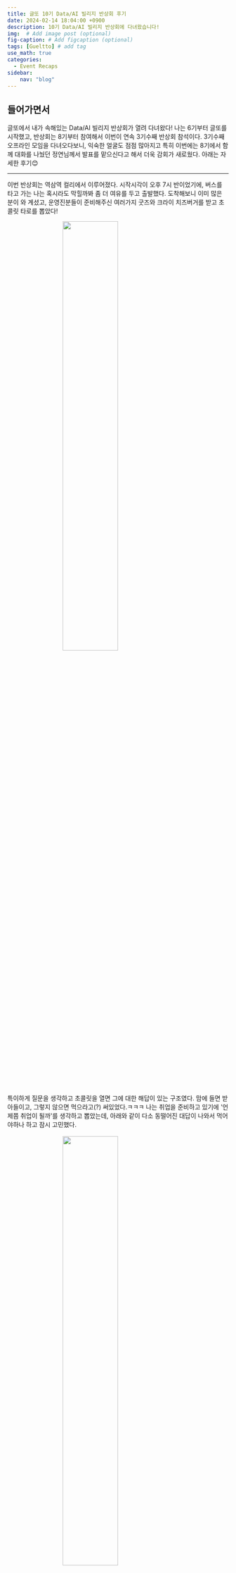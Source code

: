 ```yaml
---
title: 글또 10기 Data/AI 빌리지 반상회 후기
date: 2024-02-14 18:04:00 +0900
description: 10기 Data/AI 빌리지 반상회에 다녀왔습니다!
img:  # Add image post (optional)
fig-caption: # Add figcaption (optional)
tags: [Gueltto] # add tag
use_math: true
categories:
  - Event Recaps
sidebar:
    nav: "blog"
---
```


## 들어가면서
글또에서 내가 속해있는 Data/AI 빌리지 반상회가 열려 다녀왔다!
나는 6기부터 글또를 시작했고, 반상회는 8기부터 참여해서 이번이 연속 3기수째 반상회 참석이다.
3기수째 오프라인 모임을 다녀오다보니, 익숙한 얼굴도 점점 많아지고 특히 이번에는 8기에서 함께 대화를 나눴던 정연님께서 발표를 맡으신다고 해서 더욱 감회가 새로웠다.
아래는 자세한 후기😊

---

이번 반상회는 역삼역 컬리에서 이루어졌다. 시작시각이 오후 7시 반이었기에, 버스를 타고 가는 나는 혹시라도 막힐까봐 좀 더 여유를 두고 출발했다. 도착해보니 이미 많은 분이 와 계셨고, 운영진분들이 준비해주신 여러가지 굿즈와 크라이 치즈버거를 받고 초콜릿 타로를 뽑았다!
<br/>

<img src="https://github.com/user-attachments/assets/a18d2a19-3ada-456d-89e7-9d5f9c558cfb"
     width="50%"
     style="display: block; margin: auto;" />
<br/>

특이하게 질문을 생각하고 초콜릿을 열면 그에 대한 해답이 있는 구조였다. 맘에 들면 받아들이고, 그렇지 않으면 먹으라고(?) 써있었다.ㅋㅋㅋ
나는 취업을 준비하고 있기에 '언제쯤 취업이 될까'를 생각하고 뽑았는데, 아래와 같이 다소 동떨어진 대답이 나와서 먹어야하나 하고 잠시 고민했다.
<br/>
<br/>
<img src="https://github.com/user-attachments/assets/d4299f70-3042-4326-8ce9-317e03a57cbf"
     width="50%"
     style="display: block; margin: auto;" />
<br/>
<br/>
하지만 이건 타로의 큰 그림이었다.. 이유는 밑에서😉

#### 발표 주제
이번 발표는 그동안 글또 활동을 하며 만나뵈었던 분들이 발표를 하셔서 특히 인상깊었다.

1. **미완성 로보틱스 AI 엔지니어 이야기: not cool, not chic, not chill - 이정연님**
<br/>
정연님과는 8기에서 같은 조로 함께 이야기를 나눴었는데, 이번에도 같은 조가 되어 깜짝 놀랐고 너무 반가웠다. 그 때는 대학원을 다니고 계셨는데, 이제는 졸업 후 취업까지 하시고 게다가 발표까지 하신다니 왠지모르게 감명깊었다. 저번에도 정말 인상적인 분이라고 느꼈는데, 더 멋지게 돌아오셔서 꿈을 위해 노력하는 모습이 더욱 빛나보였다.
이전에 함께 이야기 나누고 블로그를 구경했을 때도 말씀을 정말 깔끔하게 잘 하신다고 생각했는데, 이번 발표 역시 더할나위 없이 완벽했다. 특히 로보틱스는 궁금했던 분야임에도 너무 어렵게 느껴져서 손댈 생각도 못해봤는데, 개괄적으로 로보틱스에 대해 설명해주신 덕분에 분야에 대한 틀을 어느 정도 잡을 수 있었다.
정연님은 고등학교때부터 로보틱스에 관심이 많으셨다고 한다. 그렇게 일련의 과정을 거쳐 지금의 꿈을 이뤄내신 모습이 정말 멋지다는 생각이 들었다. 부제는 not cool 이었지만 내가 보기엔 coolest..
개인적인 경험담도 함께 이야기해주셔서 그동안 하셨던 고민들에 공감도 되고, 덕분에 인사이트도 얻었다.
개인적으로 정말 인상깊고.. 멋진 발표였다.
<br/>
<br/>

2. **생각은 접어두고 데이터를 모으자 - 장회정님**
<br/>
회정님은 9기 반상회에서 발표하셨던 분이셨는데, 그 때 발표가 인상깊어서 기억하고 있었다. 지난 발표에서는 업무에서 지표들을 생성했던 이야기를 해주셨고, 회고와 계획은 저렇게 해야하는거구나 배웠던 기억이 난다.
이번에는 사이드 프로젝트로 운영중인 모여공을 운영하시며 겪은 트러블 슈팅과 해결 과정을 발표해주셨다. 특히 '프리토타입'이라는 개념을 강조해주셨는데, 이는 제품을 만들기 전에 가장 단순한 버전을 만들어 아이디어를 테스트하는 방법이라고 한다.
회정님도 모여공을 운영하기 위해서는 최소 30명의 인원이 필요하다고 생각하셨고, 프리토타입에서  아이디어를 얻어 먼저 랜딩페이지를 만들고 가설을 실험해보셨다고 한다.
사이드 프로젝트에서도 단계적으로 가설을 설정하고 차근히 실행해 나가시는 것을 보며 인상깊었다. 이렇게 무엇을 하든 점진적으로 꾸준히 발전해나가시는 분들을 보면, 정말 멋지다는 생각이 든다.

<br/>
두 발표 모두 정말 좋은 내용들이었다. 이 자리를 빌어 다시한번 발표자분들께 감사의 말씀을 드리고 싶다!
<br/>
<br/>

#### 네트워킹 시간
다음으로 한 시간 동안 조별 네트워킹 시간이 주어졌다. 운영진분들께서 사전 설문을 바탕으로 조를 지정해주셔서 그런지 대화가 정말 잘 통한다는 느낌을 받았다.
나는 지금 대학원과 취업을 모두 고려하고 있는데, 운 좋게도 대학원을 다니시는 분, 대학원을 거쳐 현업이신분, 현업에서 꾸준히 커리어를 쌓고 계신 분들과 한 조가 되었다. 내가 원하던 커리어패스를 이미 실현하고 계신 분들이었기에 더욱 의미있는 시간이었다.
한 시간이 정말 짧게 느껴졌고, 그런만큼 커리어에 대해 딥한 대화는 나누지 못했지만 그냥 대화하는 태도와 자세에서도 그 분들의 멋진 에너지가 느껴져서 좋았다. 다음에 기회가 된다면 다시 한번 모여 이야기를 나눠보고 싶을 정도였다.
특히 대화 중 회사를 선택하는 기준에 대한 이야기가 나왔는데, 여기서 많은 인사이트를 얻었다. 한 분이 '어떤 문제를 풀고 싶은가'를 고민해본다고 하셨다. 나는 한 번도 생각해보지 않은 문제였다.
취업을 위해 회사의 문제가 무엇인지, 임원들은 어떤 문제에 대해 고민을 하고 있을지만 생각해봤지 정작 '내가' 어떤 문제를 풀고 싶고, 어떤 문제를 풀어야 뿌듯함을 느낄까는 전혀 고민해보지 못했던 문제였다. 이 말씀을 해주신 분의 커리어 이야기를 간략하게 들었는데, 스스로 풀고 싶은 문제를 찾아 나서셨다는 것이 대단하게 느껴졌다.
어쩌면 타로 초콜릿의 말이 맞을지도 모르겠다. 내가 이 회사를 가고 싶은 이유에 대해 생각해보기.
지금까지 총 2년간의 회사생활을 했지만, 사실 그동안은 회사 선택 기준이라는게 딱히 명확하지 않았다. 나는 늘 스스로를 부족하다고 생각했기 때문에, 보수나 환경에 관계 없이 그저 '내가 성장할 수 있을 것 같다' 싶으면 무조건 갔다. 그리고 그 결정에 대해 후회는 하지 않는다.
다만, 이번에는 성장만큼이나 다른 기준도 고려해야겠다는 생각이 들었다. 왜냐하면, 성장만 바라보면서 살다보니 끝없는 준비만 계속하는 느낌이 들었기 때문이다. '조금 더 성장해야 해, 이 회사에 지원하려면 더 완벽해져야 해'라는 생각에 정작 내가 만족스럽고 안정감을 가질만한 회사는 도전조차 하지 못하는 패턴이 반복되었다.
하지만 최근에야 성장에는 끝이 없고, 완벽한 준비라는 것도 없다는걸 깨달았다. 부족하다고 느껴져도 이제는 그냥 도전해야겠다고 생각했다.
말이 길어졌는데, 짧은 시간이었음에도 집에 돌아가는 내내 저 질문을 곱씹게 되었다.

다들 둥글둥글하시면서도 커리어와 성장에 대해 깊이 고민하는 분들이셔서, 서로 팟캐스트와 유튜브도 공유하며 재밌는 시간을 보냈다. 처음에는 약간 어색할까 싶었는데 조장님께서 분위기를 잘 이끌어주신 덕분에 금방 하하호호 친해졌다.ㅋㅋㅋ 함께 인생네컷 사진도 찍었는데 베테랑이라고 칭찬도 들었다🤣
다음에 또 뵐 수 있으면 좋겠다. 다들 감사했습니다❤

---


## 마치면서
이번 반상회도 역시 전반적으로 준비위분들이 정말 많은 신경을 써주셨다는 게 느껴졌다. 사실 개인적인 시간을 할애해서 이런 자리를 준비 한다는 것이 쉬운일이 아닌데(특히 이미 본업이 있으심에도 불구하고), 이렇게 정성스럽게 운영해 주신 덕분에 즐거운 시간을 보낼 수 있었다. 반상회 내내 감사한 마음이 컸고, 소중한 추억도 쌓았다.
사실 지난 2회동안 반상회에 참여했었던만큼, 이번에는 운영진으로써 참여하고 싶다는 생각도 했었다. 하지만 모집 당시 면접과 시험에 파묻혀 살다 보니 지원하지 못했고, 다음에 꼭 해야지... 했는데... 마지막.. 반상회... ㅠㅠ (인생네컷이 졸업사진이었다)
하지만 글또가 아니더라도, 앞으로도 또 다른 기회가 있을 것이라고 믿는다. 그때는 꼭 나도 이런 자리를 마련하는 역할을 해보고 싶다.
반상회를 준비해주신 분들과, 함께 참여해주셨던 분들께 다시 한 번 감사드립니다. 덕분에 너무 알찬 시간 보내고 왔습니다! 마무리는 귀여운 수건의 문구와 함께..😁
<br/>

<img src="https://github.com/user-attachments/assets/8072bb56-8d2c-4cf4-b77d-beb3779ce8bc"
     width="50%"
     style="display: block; margin: auto;" />
